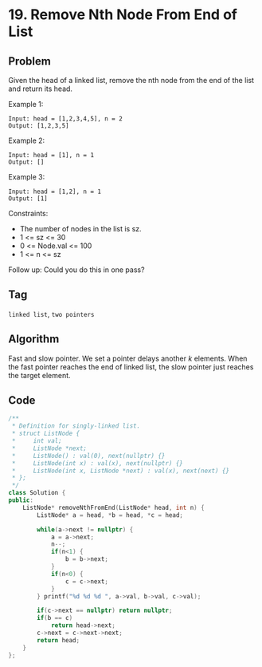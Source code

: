 # 19. Remove Nth Node From End of List
## Problem  
Given the head of a linked list, remove the nth node from the end of the list and return its head.

Example 1:
```
Input: head = [1,2,3,4,5], n = 2
Output: [1,2,3,5]
```

Example 2:
```
Input: head = [1], n = 1
Output: []
```

Example 3:
```
Input: head = [1,2], n = 1
Output: [1]
```

Constraints:
- The number of nodes in the list is sz.
- 1 <= sz <= 30
- 0 <= Node.val <= 100
- 1 <= n <= sz
 
Follow up: Could you do this in one pass?

## Tag
```linked list```, ```two pointers```

## Algorithm  
Fast and slow pointer. We set a pointer delays another $k$ elements. When the fast pointer reaches the end of linked list, the slow pointer just reaches the target element.

## Code

```cpp
/**
 * Definition for singly-linked list.
 * struct ListNode {
 *     int val;
 *     ListNode *next;
 *     ListNode() : val(0), next(nullptr) {}
 *     ListNode(int x) : val(x), next(nullptr) {}
 *     ListNode(int x, ListNode *next) : val(x), next(next) {}
 * };
 */
class Solution {
public:
    ListNode* removeNthFromEnd(ListNode* head, int n) {
        ListNode* a = head, *b = head, *c = head;

        while(a->next != nullptr) {
            a = a->next;
            n--;
            if(n<1) {
                b = b->next;
            }
            if(n<0) {
                c = c->next;
            }
        } printf("%d %d %d ", a->val, b->val, c->val);

        if(c->next == nullptr) return nullptr;
        if(b == c)
            return head->next;
        c->next = c->next->next;
        return head;
    }
};
```